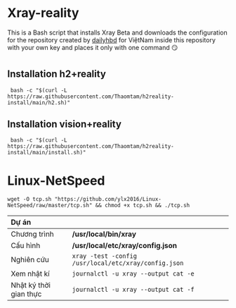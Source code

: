 # Xray-reality
This is a Bash script that installs Xray Beta and downloads the configuration for the repository created by [dailyhbd](https://www.youtube.com/channel/UCk6D0n5Xy6EN16AE2g6q0uQ) for ViệtNam inside this repository with your own key and places it only with one command 😏
#
## Installation h2+reality
```
 bash -c "$(curl -L https://raw.githubusercontent.com/Thaomtam/h2reality-install/main/h2.sh)"
```
## Installation vision+reality
```
 bash -c "$(curl -L https://raw.githubusercontent.com/Thaomtam/h2reality-install/main/install.sh)"
```

# Linux-NetSpeed
```
wget -O tcp.sh "https://github.com/ylx2016/Linux-NetSpeed/raw/master/tcp.sh" && chmod +x tcp.sh && ./tcp.sh
```
| Dự án | |
| :--- | :--- |
| Chương trình | **/usr/local/bin/xray** |
| Cấu hình | **/usr/local/etc/xray/config.json** |
| Nghiên cứu | `xray -test -config /usr/local/etc/xray/config.json` |
| Xem nhật kí | `journalctl -u xray --output cat -e` |
| Nhật ký thời gian thực | `journalctl -u xray --output cat -f` |
